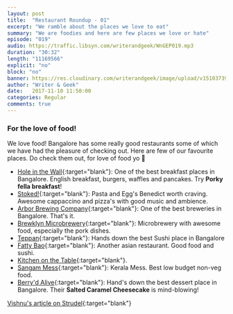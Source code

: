 ```yaml
---
layout: post
title:  "Restaurant Roundup - 01"
excerpt: "We ramble about the places we love to eat"
summary: "We are foodies and here are few places we love or hate"
episode: "019"
audio: https://traffic.libsyn.com/writerandgeek/WnGEP019.mp3
duration: "30:32"
length: "11169566"
explicit: "no"
block: "no"
banner: https://res.cloudinary.com/writerandgeek/image/upload/v1510373941/food.jpg
author: "Writer & Geek"
date:   2017-11-10 11:50:00
categories: Regular
comments: true
---
```

### For the love of food!
We love food! Bangalore has some really good restaurants some of which we have had the pleasure of checking out. Here are few of our favourite places. Do check them out, for love of food yo 🤘

- [Hole in the Wall](https://www.zomato.com/bangalore/the-hole-in-the-wall-cafe-koramangala-4th-block){:target="blank"}: One of the best breakfast places in Bangalore. English breakfast, burgers, waffles and pancakes. Try **Porky fella breakfast**!
- [Stoked!](https://www.zomato.com/bangalore/stoked-koramangala-4th-block){:target="blank"}: Pasta and Egg's Benedict worth craving. Awesome cappaccino and pizza's with good music and ambience.
- [Arbor Brewing Company](https://www.zomato.com/ArborBrewIndia){:target="blank"}: One of the best breweries in Bangalore. That's it.
- [Brewklyn Microbrewery](https://www.zomato.com/bangalore/brewklyn-microbrewery-1-kalyan-nagar){:target="blank"}: Microbrewery with awesome food, especially the pork dishes.
- [Teppan](https://www.zomato.com/bangalore/teppan-japanese-grill-sushi-bar-ulsoor){:target="blank"}: Hands down the best Sushi place in Bangalore
- [Fatty Bao](https://www.zomato.com/bangalore/the-fatty-bao-asian-gastro-bar-indiranagar){:target="blank"}: Another asian restaurant. Good food and sushi.
- [Kitchen on the Table](https://www.zomato.com/bangalore/kitchen-on-table-kalyan-nagar){:target="blank"}.
- [Sangam Mess](https://www.zomato.com/bangalore/sangam-mess-kammanahalli){:target="blank"}: Kerala Mess. Best low budget non-veg food.
- [Berry'd Alive](https://www.zomato.com/bangalore/berryd-alive-indiranagar){:target="blank"}: Hand's down the best dessert place in Bangalore. Their **Salted Caramel Cheesecake** is mind-blowing!

[Vishnu's article on Strudel](http://neoelemento.com/blog/2017/09/30/inglourious-strudel/){:target="blank"}
